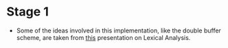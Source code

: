 # Stage 1

* Some of the ideas involved in this implementation, like the double buffer scheme, are taken from [this](https://www2.cs.arizona.edu/~debray/Teaching/CSc453/class_notes/PPT/1_LexicalAnalysis.ppt) presentation on Lexical Analysis.
